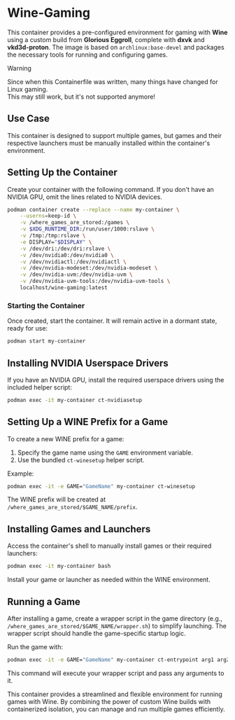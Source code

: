 # Wine-Gaming

This container provides a pre-configured environment for gaming with **Wine** using a custom build from **Glorious Eggroll**, complete with **dxvk** and **vkd3d-proton**. The image is based on `archlinux:base-devel` and packages the necessary tools for running and configuring games. 

> [!WARNING]
>
> Since when this Containerfile was written, many things have changed for Linux gaming.  
> This may still work, but it's not supported anymore!

## Use Case
This container is designed to support multiple games, but games and their respective launchers must be manually installed within the container's environment.

## Setting Up the Container

Create your container with the following command. If you don't have an NVIDIA GPU, omit the lines related to NVIDIA devices.

```bash
podman container create --replace --name my-container \
    --userns=keep-id \
    -v /where_games_are_stored:/games \
    -v $XDG_RUNTIME_DIR:/run/user/1000:rslave \
    -v /tmp:/tmp:rslave \
    -e DISPLAY="$DISPLAY" \
    -v /dev/dri:/dev/dri:rslave \
    -v /dev/nvidia0:/dev/nvidia0 \
    -v /dev/nvidiactl:/dev/nvidiactl \
    -v /dev/nvidia-modeset:/dev/nvidia-modeset \
    -v /dev/nvidia-uvm:/dev/nvidia-uvm \
    -v /dev/nvidia-uvm-tools:/dev/nvidia-uvm-tools \
    localhost/wine-gaming:latest
```

### Starting the Container

Once created, start the container. It will remain active in a dormant state, ready for use:
```bash
podman start my-container
```

## Installing NVIDIA Userspace Drivers

If you have an NVIDIA GPU, install the required userspace drivers using the included helper script:
```bash
podman exec -it my-container ct-nvidiasetup
```

## Setting Up a WINE Prefix for a Game

To create a new WINE prefix for a game:
1. Specify the game name using the `GAME` environment variable.
2. Use the bundled `ct-winesetup` helper script.

Example:
```bash
podman exec -it -e GAME="GameName" my-container ct-winesetup
```

The WINE prefix will be created at `/where_games_are_stored/$GAME_NAME/prefix`.

## Installing Games and Launchers

Access the container's shell to manually install games or their required launchers:
```bash
podman exec -it my-container bash
```

Install your game or launcher as needed within the WINE environment.

## Running a Game

After installing a game, create a wrapper script in the game directory (e.g., `/where_games_are_stored/$GAME_NAME/wrapper.sh`) to simplify launching. The wrapper script should handle the game-specific startup logic.

Run the game with:
```bash
podman exec -it -e GAME="GameName" my-container ct-entrypoint arg1 arg2 ... argN
```

This command will execute your wrapper script and pass any arguments to it.

This container provides a streamlined and flexible environment for running games with Wine. By combining the power of custom Wine builds with containerized isolation, you can manage and run multiple games efficiently.
